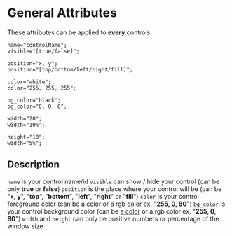 # General Attributes

These attributes can be applied to **every** controls.

    name="controlName";
    visible="[true/false]";
    
    position="x, y";
    position="[top/bottom/left/right/fill]";
    
    color="white";
    color="255, 255, 255";
    
    bg_color="black";
    bg_color="0, 0, 0";
    
    width="20";
    width="10%";
    
    height="10";
    width="5%";

## Description
`name` is your control name/id
`visible` can show / hide your control (can be only **true** or **false**)
`position` is the place where your control will be (can be "**x, y**", "**top**", "**bottom**", "**left**", "**right**" or "**fill**")
`color` is your control foreground color (can be [a color](https://github.com/d3m0n-project/d3m0n_os/blob/main/rootfs/usr/share/d3m0n/documentation/Colors.md) or a rgb color ex. "**255, 0, 80**")
`bg_color` is your control background color (can be [a color](https://github.com/d3m0n-project/d3m0n_os/blob/main/rootfs/usr/share/d3m0n/documentation/Colors.md) or a rgb color ex. "**255, 0, 80**")
`width` and `height` can only be positive numbers or percentage of the window size
